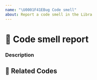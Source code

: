 ```yaml
---
name: "\U0001F41EBug Code smell"
about: Report a code smell in the Libra
---
```


# 🐞 Code smell report

### Description
<!-- ✍️--> 

## 🔬 Related Codes
<!-- ✍️--> 

